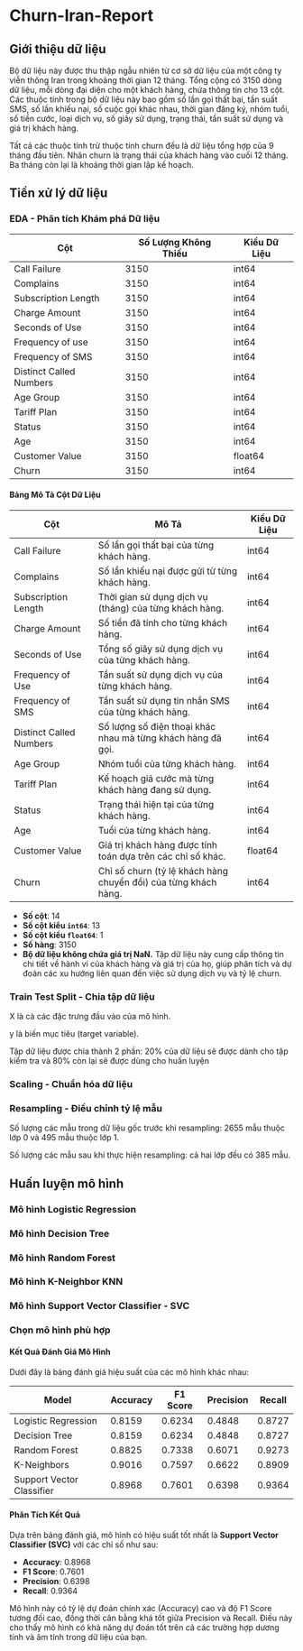 # Churn-Iran-Report
## Giới thiệu dữ liệu
Bộ dữ liệu này được thu thập ngẫu nhiên từ cơ sở dữ liệu của một công ty viễn thông Iran trong khoảng thời gian 12 tháng. Tổng cộng có 3150 dòng dữ liệu, mỗi dòng đại diện cho một khách hàng, chứa thông tin cho 13 cột. Các thuộc tính trong bộ dữ liệu này bao gồm số lần gọi thất bại, tần suất SMS, số lần khiếu nại, số cuộc gọi khác nhau, thời gian đăng ký, nhóm tuổi, số tiền cước, loại dịch vụ, số giây sử dụng, trạng thái, tần suất sử dụng và giá trị khách hàng.

Tất cả các thuộc tính trừ thuộc tính churn đều là dữ liệu tổng hợp của 9 tháng đầu tiên. Nhãn churn là trạng thái của khách hàng vào cuối 12 tháng. Ba tháng còn lại là khoảng thời gian lập kế hoạch.
## Tiền xử lý dữ liệu
### EDA - Phân tích Khám phá Dữ liệu

| Cột                       | Số Lượng Không Thiếu | Kiểu Dữ Liệu |
|---------------------------|-----------------------|--------------|
| Call Failure              | 3150                  | int64        |
| Complains                 | 3150                  | int64        |
| Subscription Length       | 3150                  | int64        |
| Charge Amount             | 3150                  | int64        |
| Seconds of Use            | 3150                  | int64        |
| Frequency of use          | 3150                  | int64        |
| Frequency of SMS          | 3150                  | int64        |
| Distinct Called Numbers   | 3150                  | int64        |
| Age Group                 | 3150                  | int64        |
| Tariff Plan               | 3150                  | int64        |
| Status                    | 3150                  | int64        |
| Age                       | 3150                  | int64        |
| Customer Value            | 3150                  | float64      |
| Churn                     | 3150                  | int64        |

#### Bảng Mô Tả Cột Dữ Liệu

| Cột                      | Mô Tả                                                                                         | Kiểu Dữ Liệu |
|--------------------------|-----------------------------------------------------------------------------------------------|--------------|
| Call Failure             | Số lần gọi thất bại của từng khách hàng.                                                     | int64        |
| Complains                | Số lần khiếu nại được gửi từ từng khách hàng.                                                | int64        |
| Subscription Length      | Thời gian sử dụng dịch vụ (tháng) của từng khách hàng.                                        | int64        |
| Charge Amount            | Số tiền đã tính cho từng khách hàng.                                                           | int64        |
| Seconds of Use           | Tổng số giây sử dụng dịch vụ của từng khách hàng.                                             | int64        |
| Frequency of Use         | Tần suất sử dụng dịch vụ của từng khách hàng.                                                  | int64        |
| Frequency of SMS         | Tần suất sử dụng tin nhắn SMS của từng khách hàng.                                             | int64        |
| Distinct Called Numbers  | Số lượng số điện thoại khác nhau mà từng khách hàng đã gọi.                                   | int64        |
| Age Group                | Nhóm tuổi của từng khách hàng.                                                                 | int64        |
| Tariff Plan              | Kế hoạch giá cước mà từng khách hàng đang sử dụng.                                              | int64        |
| Status                   | Trạng thái hiện tại của từng khách hàng.                                                       | int64        |
| Age                      | Tuổi của từng khách hàng.                                                                      | int64        |
| Customer Value           | Giá trị khách hàng được tính toán dựa trên các chỉ số khác.                                    | float64      |
| Churn                    | Chỉ số churn (tỷ lệ khách hàng chuyển đổi) của từng khách hàng.                              | int64        |

- **Số cột**: 14
- **Số cột kiểu `int64`**: 13
- **Số cột kiểu `float64`**: 1
- **Số hàng**: 3150
- **Bộ dữ liệu không chứa giá trị NaN.**
Tập dữ liệu này cung cấp thông tin chi tiết về hành vi của khách hàng và giá trị của họ, giúp phân tích và dự đoán các xu hướng liên quan đến việc sử dụng dịch vụ và tỷ lệ churn.
### Train Test Split - Chia tập dữ liệu
X là cà các đặc trưng đầu vào của mô hình.

y là biến mục tiêu (target variable).

Tập dữ liệu được chia thành 2 phần:  20% của dữ liệu sẽ được dành cho tập kiểm tra và 80% còn lại sẽ được dùng cho huấn luyện

### Scaling - Chuẩn hóa dữ liệu

### Resampling - Điều chỉnh tỷ lệ mẫu
Số lượng các mẫu trong dữ liệu gốc trước khi resampling: 2655 mẫu thuộc lớp 0 và 495 mẫu thuộc lớp 1.

Số lượng các mẫu sau khi thực hiện resampling:  cả hai lớp đều có 385 mẫu.
## Huấn luyện mô hình
### Mô hình Logistic Regression

### Mô hình Decision Tree

### Mô hình Random Forest

### Mô hình K-Neighbor KNN

### Mô hình Support Vector Classifier - SVC 
### Chọn mô hình phù hợp

#### Kết Quả Đánh Giá Mô Hình

Dưới đây là bảng đánh giá hiệu suất của các mô hình khác nhau:

| Model                     | Accuracy | F1 Score | Precision | Recall |
|---------------------------|----------|----------|-----------|--------|
| Logistic Regression       | 0.8159   | 0.6234   | 0.4848    | 0.8727 |
| Decision Tree             | 0.8159   | 0.6234   | 0.4848    | 0.8727 |
| Random Forest             | 0.8825   | 0.7338   | 0.6071    | 0.9273 |
| K-Neighbors               | 0.9016   | 0.7597   | 0.6622    | 0.8909 |
| Support Vector Classifier | 0.8968   | 0.7601   | 0.6398    | 0.9364 |

#### Phân Tích Kết Quả

Dựa trên bảng đánh giá, mô hình có hiệu suất tốt nhất là **Support Vector Classifier (SVC)** với các chỉ số như sau:

- **Accuracy**: 0.8968
- **F1 Score**: 0.7601
- **Precision**: 0.6398
- **Recall**: 0.9364

Mô hình này có tỷ lệ dự đoán chính xác (Accuracy) cao và độ F1 Score tương đối cao, đồng thời cân bằng khá tốt giữa Precision và Recall. Điều này cho thấy mô hình có khả năng dự đoán tốt trên cả các trường hợp dương tính và âm tính trong dữ liệu của bạn.


